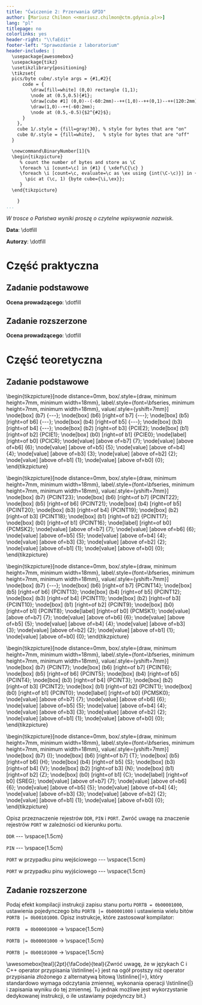 ```yaml
---
title: "Ćwiczenie 2: Przerwania GPIO"
author: [Mariusz Chilmon <<mariusz.chilmon@ctm.gdynia.pl>>]
lang: "pl"
titlepage: no
colorlinks: yes
header-right: "\\faEdit"
footer-left: "Sprawozdanie z laboratorium"
header-includes: |
  \usepackage{awesomebox}
  \usepackage{tikz}
  \usetikzlibrary{positioning}
  \tikzset{
  pics/byte cube/.style args = {#1,#2}{
      code = {
         \draw[fill=white] (0,0) rectangle (1,1);
         \node at (0.5,0.5){#1};
         \draw[cube #1] (0,0)--(-60:2mm)--++(1,0)--++(0,1)--++(120:2mm)--(1,0)--cycle;
         \draw(1,0)--++(-60:2mm);
         \node at (0.5,-0.5){$2^{#2}$};
      }
    },
    cube 1/.style = {fill=gray!30}, % style for bytes that are "on"
    cube 0/.style = {fill=white},   % style for bytes that are "off"
  }

  \newcommand\BinaryNumber[1]{%
  \begin{tikzpicture}
     % count the number of bytes and store as \C
     \foreach \i [count=\c] in {#1} { \xdef\C{\c} }
     \foreach \i [count=\c, evaluate=\c as \ex using {int(\C-\c)}] in {#1} {
       \pic at (\c, 1) {byte cube={\i,\ex}};
     }
  \end{tikzpicture}

    }
...
```


_W trosce o Państwa wyniki proszę o czytelne wpisywanie nazwisk._

**Data**: \dotfill

**Autorzy**: \dotfill

# Część praktyczna

## Zadanie podstawowe

**Ocena prowadzącego**: \dotfill

## Zadanie rozszerzone

**Ocena prowadzącego**: \dotfill

# Część teoretyczna

## Zadanie podstawowe

\begin{tikzpicture}[node distance=0mm,
box/.style={draw, minimum height=7mm, minimum width=18mm},
label/.style={font=\bfseries, minimum height=7mm, minimum width=18mm},
value/.style={yshift=7mm}]
\node[box] (b7)               {---};
\node[box] (b6) [right=of b7] {---};
\node[box] (b5) [right=of b6] {---};
\node[box] (b4) [right=of b5] {---};
\node[box] (b3) [right=of b4] {---};
\node[box] (b2) [right=of b3] {PCIE2};
\node[box] (b1) [right=of b2] {PCIE1};
\node[box] (b0) [right=of b1] {PCIE0};
\node[label] [right=of b0] {PCICR};
\node[value] [above of=b7] {7};
\node[value] [above of=b6] {6};
\node[value] [above of=b5] {5};
\node[value] [above of=b4] {4};
\node[value] [above of=b3] {3};
\node[value] [above of=b2] {2};
\node[value] [above of=b1] {1};
\node[value] [above of=b0] {0};
\end{tikzpicture}

\begin{tikzpicture}[node distance=0mm,
box/.style={draw, minimum height=7mm, minimum width=18mm},
label/.style={font=\bfseries, minimum height=7mm, minimum width=18mm},
value/.style={yshift=7mm}]
\node[box] (b7)               {PCINT23};
\node[box] (b6) [right=of b7] {PCINT22};
\node[box] (b5) [right=of b6] {PCINT21};
\node[box] (b4) [right=of b5] {PCINT20};
\node[box] (b3) [right=of b4] {PCINT19};
\node[box] (b2) [right=of b3] {PCINT18};
\node[box] (b1) [right=of b2] {PCINT17};
\node[box] (b0) [right=of b1] {PCINT16};
\node[label] [right=of b0] {PCMSK2};
\node[value] [above of=b7] {7};
\node[value] [above of=b6] {6};
\node[value] [above of=b5] {5};
\node[value] [above of=b4] {4};
\node[value] [above of=b3] {3};
\node[value] [above of=b2] {2};
\node[value] [above of=b1] {1};
\node[value] [above of=b0] {0};
\end{tikzpicture}

\begin{tikzpicture}[node distance=0mm,
box/.style={draw, minimum height=7mm, minimum width=18mm},
label/.style={font=\bfseries, minimum height=7mm, minimum width=18mm},
value/.style={yshift=7mm}]
\node[box] (b7)               {---};
\node[box] (b6) [right=of b7] {PCINT14};
\node[box] (b5) [right=of b6] {PCINT13};
\node[box] (b4) [right=of b5] {PCINT12};
\node[box] (b3) [right=of b4] {PCINT11};
\node[box] (b2) [right=of b3] {PCINT10};
\node[box] (b1) [right=of b2] {PCINT9};
\node[box] (b0) [right=of b1] {PCINT8};
\node[label] [right=of b0] {PCMSK1};
\node[value] [above of=b7] {7};
\node[value] [above of=b6] {6};
\node[value] [above of=b5] {5};
\node[value] [above of=b4] {4};
\node[value] [above of=b3] {3};
\node[value] [above of=b2] {2};
\node[value] [above of=b1] {1};
\node[value] [above of=b0] {0};
\end{tikzpicture}

\begin{tikzpicture}[node distance=0mm,
box/.style={draw, minimum height=7mm, minimum width=18mm},
label/.style={font=\bfseries, minimum height=7mm, minimum width=18mm},
value/.style={yshift=7mm}]
\node[box] (b7)               {PCINT7};
\node[box] (b6) [right=of b7] {PCINT6};
\node[box] (b5) [right=of b6] {PCINT5};
\node[box] (b4) [right=of b5] {PCINT4};
\node[box] (b3) [right=of b4] {PCINT3};
\node[box] (b2) [right=of b3] {PCINT2};
\node[box] (b1) [right=of b2] {PCINT1};
\node[box] (b0) [right=of b1] {PCINT0};
\node[label] [right=of b0] {PCMSK0};
\node[value] [above of=b7] {7};
\node[value] [above of=b6] {6};
\node[value] [above of=b5] {5};
\node[value] [above of=b4] {4};
\node[value] [above of=b3] {3};
\node[value] [above of=b2] {2};
\node[value] [above of=b1] {1};
\node[value] [above of=b0] {0};
\end{tikzpicture}

\begin{tikzpicture}[node distance=0mm,
box/.style={draw, minimum height=7mm, minimum width=18mm},
label/.style={font=\bfseries, minimum height=7mm, minimum width=18mm},
value/.style={yshift=7mm}]
\node[box] (b7)               {I};
\node[box] (b6) [right=of b7] {T};
\node[box] (b5) [right=of b6] {H};
\node[box] (b4) [right=of b5] {S};
\node[box] (b3) [right=of b4] {V};
\node[box] (b2) [right=of b3] {N};
\node[box] (b1) [right=of b2] {Z};
\node[box] (b0) [right=of b1] {C};
\node[label] [right=of b0] {SREG};
\node[value] [above of=b7] {7};
\node[value] [above of=b6] {6};
\node[value] [above of=b5] {5};
\node[value] [above of=b4] {4};
\node[value] [above of=b3] {3};
\node[value] [above of=b2] {2};
\node[value] [above of=b1] {1};
\node[value] [above of=b0] {0};
\end{tikzpicture}

Opisz przeznaczenie rejestrów `DDR`, `PIN` i `PORT`. Zwróć uwagę na znaczenie rejestrów `PORT` w&nbsp;zależności od kierunku portu.

`DDR` --- 
\vspace{1.5cm}

`PIN` --- 
\vspace{1.5cm}

`PORT` w przypadku pinu wejściowego --- 
\vspace{1.5cm}

`PORT` w przypadku pinu wyjściowego --- 
\vspace{1.5cm}

## Zadanie rozszerzone

Podaj efekt kompilacji instrukcji zapisu stanu portu `PORTB = 0b00001000`, ustawienia pojedynczego bitu `PORTB |= 0b00001000` i ustawienia wielu bitów `PORTB |= 0b00101000`. Opisz instrukcje, które zastosował kompilator:

`PORTB  = 0b00001000` $\longrightarrow$
\vspace{1.5cm}

`PORTB |= 0b00001000` $\longrightarrow$
\vspace{1.5cm}

`PORTB |= 0b00101000` $\longrightarrow$
\vspace{1.5cm}

\awesomebox[teal]{2pt}{\faCode}{teal}{Zwróć uwagę, że w językach C i C++ operator przypisania \lstinline{=} jest na ogół prostszy niż operator przypisania złożonego z alternatywą bitową \lstinline{|=}, który standardowo wymaga odczytania zmiennej, wykonania operacji \lstinline{|} i zapisania wyniku do tej zmiennej. Tu jednak możliwe jest wykorzystanie dedykowanej instrukcji, o ile ustawiamy pojedynczy bit.}
